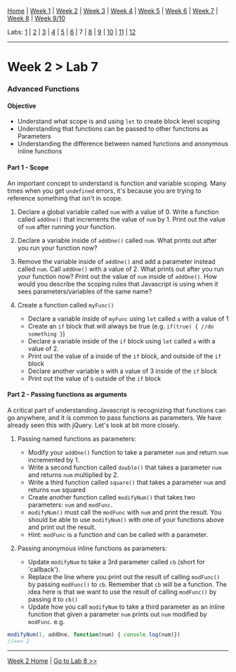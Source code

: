 [Home](/README.MD) | [Week 1](../../week-01/ReadMe.md) | [Week 2](../../week-02/ReadMe.md) | [Week 3](../../week-03/ReadMe.md) | [Week 4](../../week-04/ReadMe.md) | [Week 5](../../week-05/ReadMe.md) | [Week 6](../../week-06/ReadMe.md) | [Week 7](../../week-07/ReadMe.md) | [Week 8](../../week-08/ReadMe.md) | [Week 9/10](../../week-09_10/ReadMe.md)

Labs: [1](./lab-01.md) | [2](./lab-02.md) | [3](./lab-03.md) | [4](./lab-04.md) | [5](./lab-05.md) | [6](./lab-06.md) | 7 | [8](./lab-08.md) | [9](./lab-09.md) | [10](./lab-10.md) | [11](./lab-11.md) | [12](./lab-12.md)

---

# Week 2 > Lab 7

### Advanced Functions

#### Objective
- Understand what scope is and using `let` to create block level scoping
- Understanding that functions can be passed to other functions as Parameters
- Understanding the difference between named functions and anonymous inline functions

#### Part 1 - Scope

An important concept to understand is function and variable scoping. Many times when you get `undefined` errors, it's because you are trying to reference something that isn't in scope.

1. Declare a global variable called `num` with a value of 0. Write a function called `addOne()` that increments the value of `num` by 1. Print out the value of `num` after running your function.

2. Declare a variable inside of `addOne()` called `num`. What prints out after you run your function now?

3. Remove the variable inside of `addOne()` and add a parameter instead called `num`. Call `addOne()` with a value of 2. What prints out after you run your function now? Print out the value of `num` inside of `addOne()`. How would you describe the scoping rules that Javascript is using when it sees parameters/variables of the same name?

4. Create a function called `myFunc()`
    - Declare a variable inside of `myFunc` using `let` called `a` with a value of 1
    - Create an `if` block that will always be true (e.g. `if(true) { //do something }`)
    - Declare a variable inside of the `if` block using `let` called `a` with a value of 2.
    - Print out the value of a inside of the `if` block, and outside of the `if` block
    - Declare another variable `b` with a value of 3 inside of the `if` block
    - Print out the value of `b` outside of the `if` block   

#### Part 2 - Passing functions as arguments

A critical part of understanding Javascript is recognizing that functions can go anywhere, and it is common to pass functions as parameters. We have already seen this with jQuery. Let's look at bit more closely.

1. Passing named functions as parameters:

    - Modify your `addOne()` function to take a parameter `num` and return `num` incremented by 1.
    - Write a second function called `double()` that takes a parameter `num` and returns `num` multiplied by 2.
    - Write a third function called `square()` that takes a parameter `num` and returns `num` squared
    - Create another function called `modifyNum()` that takes two parameters: `num` and `modFunc`.
    - `modifyNum()` must call the `modFunc` with `num` and print the result. You should be able to use `modifyNum()` with one of your functions above and print out the result.
    - Hint: `modFunc` is a function and can be called with a parameter.

2. Passing anonymous inline functions as parameters:

    - Update `modifyNum` to take a 3rd parameter called `cb` (short for 'callback').
    - Replace the line where you print out the result of calling `modFunc()` by passing `modFunc()` to `cb`. Remember that `cb` will be a function. The idea here is that we want to use the result of calling `modFunc()` by passing it to `cb()`
    - Update how you call `modifyNum` to take a third parameter as an inline function that given a parameter `num` prints out `num` modified by `modFunc`. e.g.

```JavaScript
modifyNum(1, addOne, function(num) { console.log(num)})
//==> 2
```


---
[Week 2 Home](../ReadMe.md) | [Go to Lab 8 >>](./lab-08.md)
